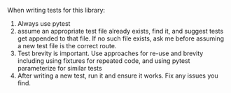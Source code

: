 When writing tests for this library:
1. Always use pytest
2. assume an appropriate test file already exists, find it, and suggest tests get appended to that file. If no such file exists, ask me before assuming a new test file is the correct route.
3. Test brevity is important. Use approaches for re-use and brevity including using fixtures for repeated code, and using pytest parameterize for similar tests
4. After writing a new test, run it and ensure it works. Fix any issues you find.
